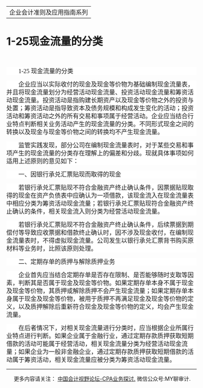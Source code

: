 ﻿<!DOCTYPE HTML PUBLIC "-//W3C//DTD HTML 4.0 Transitional//EN">
<HTML xmlns:o = "urn:schemas-microsoft-com:office:office"><HEAD><TITLE>1-25现金流量的分类</TITLE>
<META content="text/html; charset=gb2312" http-equiv=Content-Type>
<META name=GENERATOR content="MSHTML 11.00.10570.1001"><LINK rel=stylesheet 
href="_template.css"></HEAD>
<BODY>
<DIV id=nsbanner>
<DIV id=bannerrow1>
<TABLE class=bannerparthead>
  <TBODY>
  <TR id=hdr>
    <TD class=runninghead noWrap>企业会计准则及应用指南系列</TD></TR></TBODY></TABLE></DIV>
<DIV id=titlerow>
<H1 class=dtH1>1-25现金流量的分类</H1></DIV></DIV>
<DIV id=nstext><BR>
<P style="BACKGROUND: white; LINE-HEIGHT: 150%; TEXT-INDENT: 24pt"><FONT 
size=3><FONT face=宋体><SPAN lang=EN-US 
style="mso-ascii-font-family: 宋体; mso-ascii-theme-font: major-fareast; mso-fareast-theme-font: major-fareast; mso-hansi-font-family: 宋体; mso-hansi-theme-font: major-fareast; mso-fareast-font-family: 宋体">1-25 
</SPAN><SPAN 
style="mso-ascii-font-family: 宋体; mso-ascii-theme-font: major-fareast; mso-fareast-theme-font: major-fareast; mso-hansi-font-family: 宋体; mso-hansi-theme-font: major-fareast; mso-fareast-font-family: 宋体">现金流量的分类<SPAN 
lang=EN-US><o:p></o:p></SPAN></SPAN></FONT></FONT></P>
<P style="BACKGROUND: white; LINE-HEIGHT: 150%; TEXT-INDENT: 24pt"><SPAN 
style="mso-ascii-font-family: 宋体; mso-ascii-theme-font: major-fareast; mso-fareast-theme-font: major-fareast; mso-hansi-font-family: 宋体; mso-hansi-theme-font: major-fareast; mso-fareast-font-family: 宋体"><FONT 
size=3><FONT 
face=宋体>企业应当以实际收付的现金及现金等价物为基础编制现金流量表，并且将现金流量划分为经营活动现金流量、投资活动现金流量和筹资活动现金流量。投资活动是指购建长期资产以及现金等价物之外的投资与处置；筹资活动是指导致资本及债务规模和构成发生变化的活动；投资活动和筹资活动之外的所有交易和事项属于经营活动。企业应当结合行业特点判断相关业务活动产生的现金流量的分类。不同形式现金之间的转换以及现金与现金等价物之间的转换均不产生现金流量。<SPAN 
lang=EN-US><o:p></o:p></SPAN></FONT></FONT></SPAN></P>
<P style="BACKGROUND: white; LINE-HEIGHT: 150%; TEXT-INDENT: 24pt"><SPAN 
style="mso-ascii-font-family: 宋体; mso-ascii-theme-font: major-fareast; mso-fareast-theme-font: major-fareast; mso-hansi-font-family: 宋体; mso-hansi-theme-font: major-fareast; mso-fareast-font-family: 宋体"><FONT 
size=3><FONT 
face=宋体>监管实践发现，部分公司在编制现金流量表时，对于某些交易和事项产生的现金流量的分类存在理解上的偏差和分歧。现就具体事项如何适用上述原则的意见如下：<SPAN 
lang=EN-US><o:p></o:p></SPAN></FONT></FONT></SPAN></P>
<P style="BACKGROUND: white; LINE-HEIGHT: 150%; TEXT-INDENT: 24pt"><SPAN 
style="mso-ascii-font-family: 宋体; mso-ascii-theme-font: major-fareast; mso-fareast-theme-font: major-fareast; mso-hansi-font-family: 宋体; mso-hansi-theme-font: major-fareast; mso-fareast-font-family: 宋体"><FONT 
size=3><FONT face=宋体>一、因银行承兑汇票贴现而取得的现金<SPAN 
lang=EN-US><o:p></o:p></SPAN></FONT></FONT></SPAN></P>
<P style="BACKGROUND: white; LINE-HEIGHT: 150%; TEXT-INDENT: 24pt"><SPAN 
style="mso-ascii-font-family: 宋体; mso-ascii-theme-font: major-fareast; mso-fareast-theme-font: major-fareast; mso-hansi-font-family: 宋体; mso-hansi-theme-font: major-fareast; mso-fareast-font-family: 宋体"><FONT 
size=3><FONT 
face=宋体>若银行承兑汇票贴现不符合金融资产终止确认条件，因票据贴现取得的现金在资产负债表中应确认为一项借款，该现金流入在现金流量表中相应分类为筹资活动现金流量；若银行承兑汇票贴现符合金融资产终止确认的条件，相关现金流入则分类为经营活动现金流量。<SPAN 
lang=EN-US><o:p></o:p></SPAN></FONT></FONT></SPAN></P>
<P style="BACKGROUND: white; LINE-HEIGHT: 150%; TEXT-INDENT: 24pt"><SPAN 
style="mso-ascii-font-family: 宋体; mso-ascii-theme-font: major-fareast; mso-fareast-theme-font: major-fareast; mso-hansi-font-family: 宋体; mso-hansi-theme-font: major-fareast; mso-fareast-font-family: 宋体"><FONT 
size=3><FONT 
face=宋体>若银行承兑汇票贴现不符合金融资产终止确认条件，后续票据到期偿付等导致应收票据和借款终止确认时，因不涉及现金收付，在编制现金流量表时，不得虚拟现金流量。公司发生以银行承兑汇票背书购买原材料等业务时，比照该原则处理。<SPAN 
lang=EN-US><o:p></o:p></SPAN></FONT></FONT></SPAN></P>
<P style="BACKGROUND: white; LINE-HEIGHT: 150%; TEXT-INDENT: 24pt"><SPAN 
style="mso-ascii-font-family: 宋体; mso-ascii-theme-font: major-fareast; mso-fareast-theme-font: major-fareast; mso-hansi-font-family: 宋体; mso-hansi-theme-font: major-fareast; mso-fareast-font-family: 宋体"><FONT 
size=3><FONT face=宋体>二、定期存单的质押与解除质押业务<SPAN 
lang=EN-US><o:p></o:p></SPAN></FONT></FONT></SPAN></P>
<P style="BACKGROUND: white; LINE-HEIGHT: 150%; TEXT-INDENT: 24pt"><SPAN 
style="mso-ascii-font-family: 宋体; mso-ascii-theme-font: major-fareast; mso-fareast-theme-font: major-fareast; mso-hansi-font-family: 宋体; mso-hansi-theme-font: major-fareast; mso-fareast-font-family: 宋体"><FONT 
size=3><FONT 
face=宋体>企业首先应当结合定期存单是否存在限制、是否能够随时支取等因素，判断其是否属于现金及现金等价物。如果定期存单本身不属于现金及现金等价物，其质押或解除质押不会产生现金流量；如果定期存单本身属于现金及现金等价物，被用于质押不再满足现金及现金等价物的定义，以及质押解除后重新符合现金及现金等价物的定义，均会产生现金流量。<SPAN 
lang=EN-US><o:p></o:p></SPAN></FONT></FONT></SPAN></P>
<P style="BACKGROUND: white; LINE-HEIGHT: 150%; TEXT-INDENT: 24pt"><SPAN 
style="mso-ascii-font-family: 宋体; mso-ascii-theme-font: major-fareast; mso-fareast-theme-font: major-fareast; mso-hansi-font-family: 宋体; mso-hansi-theme-font: major-fareast; mso-fareast-font-family: 宋体"><FONT 
size=3 
face=宋体>在后者情况下，对相关现金流量进行分类时，应当根据企业所属行业特点进行判断。如果企业属于金融行业，通过定期存款质押获取短期借款的活动可能属于经营活动，相关现金流量分类为经营活动现金流量；如果企业为一般非金融企业，通过定期存款质押获取短期借款的活动属于筹资活动，相关现金流量应被分类为筹资活动现金流量。</FONT><SPAN 
lang=EN-US><o:p></o:p></SPAN></SPAN></P>
<P>
<HR>

<P></P></DIV>
<DIV class=footer>
<P>&nbsp;&nbsp;&nbsp;&nbsp;&nbsp;更多内容请关注： <A 
href="https://bbs.esnai.com/thread-5354530-1-3.html" 
target=_blank>中国会计视野论坛-CPA业务探讨.</A> 微信公众号:MY聊审计.</P></DIV></BODY></HTML>
